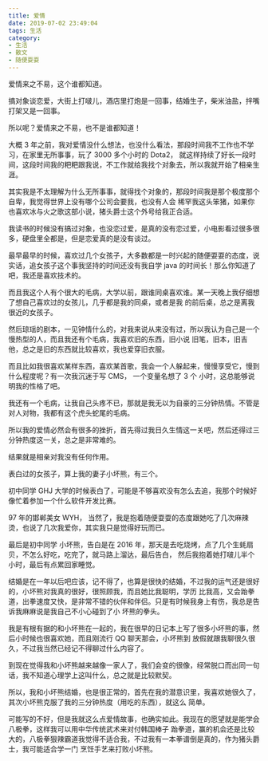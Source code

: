 ```yaml
---
title: 爱情
date: 2019-07-02 23:49:04
tags: 生活
category: 
- 生活
- 散文
- 随便耍耍
---
```


爱情来之不易，这个谁都知道。

搞对象谈恋爱，大街上打啵儿，酒店里打炮是一回事，结婚生子，柴米油盐，拌嘴打架又是一回事。

所以呢？爱情来之不易，也不是谁都知道！

大概 3 年之前，我对爱情没什么想法，也没什么看法，那段时间我不工作也不学习，在家里无所事事，玩了 3000 多个小时的 Dota2，
就这样持续了好长一段时间，这段时间我的粑粑跟我说，不工作就给我找个对象去，所以我就开始了相亲生涯。

其实我是不太理解为什么无所事事，就得找个对象的，那段时间我是那个极度那个自卑，我觉得世界上没有哪个公司会要我，也没有人会
稀罕我这头笨猪，如果你也喜欢冰与火之歌这部小说，猪头爵士这个外号给我正合适。

我读书的时候没有搞过对象，也没恋过爱，是真的没有恋过爱，小电影看过很多很多，硬盘里全都是，但是恋爱真的是没有谈过。

最早最早的时候，喜欢过几个女孩子，大多数都是一时兴起的随便耍耍的态度，说实话，追女孩子这个事我坚持的时间还没有我自学 java
的时间长！那么你知道了吧，我还是喜欢技术的。

而且我这个人有个很大的毛病，大学以前，跟谁同桌喜欢谁。某一天晚上我仔细想了想自己喜欢过的女孩儿，几乎都是我的同桌，或者是我
的前后桌，总之是离我很近的女孩子。

然后琼瑶的剧本，一见钟情什么的，对我来说从来没有过，所以我认为自己是一个慢热型的人，而且我还有个毛病，我喜欢旧的东西，旧小说
旧笔，旧本，旧吉他，总之是旧的东西就比较喜欢，我也爱穿旧衣服。

而且比如我很喜欢某样东西，喜欢某首歌，我会一个人躲起来，慢慢享受它，慢到什么程度呢？有一次我沉迷于写 CMS， 一个变量名想了 3 个
小时，这总能够说明我的性格了吧。

我还有一个毛病，让我自己头疼不已，那就是我无以为自豪的三分钟热情。不管是对人对物，我都有这个虎头蛇尾的毛病。

所以我的爱情必然会有很多的挫折，首先得过我日久生情这一关吧，然后还得过三分钟热度这一关，总之是非常难的。

结果就是相亲对我没有任何作用。

表白过的女孩子，算上我的妻子小坏熊，有三个。

初中同学 GHJ 大学的时候表白了，可能是不够喜欢没有怎么去追，我那个时候好像忙着参加一个什么软件开发比赛。

97 年的邯郸美女 WYH， 当然了，我是抱着随便耍耍的态度跟她吃了几次麻辣烫，也说了几次我爱你，其实我只是觉得好玩而已。

最后是初中同学 小坏熊，告白是在 2016 年，那天是去吃烧烤，点了几个生蚝扇贝，不怎么好吃，吃完了，就马路上溜达，最后告白，
然后我抱着她打啵儿半个小时，最后有点累回家睡觉。

结婚是在一年以后吧应该，记不得了，也算是很快的结婚，不过我的运气还是很好的，小坏熊对我真的很好，很照顾我，而且她比我聪明，学历
比我高，又会跆拳道，出拳速度又快，是非常不错的伙伴和伴侣。只是有时候我身上有伤，我总是告诉我麻麻说是我自己不小心碰到了小
坏熊的拳头。

我是有根有据的和小坏熊在一起的，我在很早的日记本上写了很多小坏熊的事，然后小时候也很喜欢她，而且刚流行 QQ 聊天那会，小坏熊到
放假就跟我聊很久很久，不过我当然已经记不得聊过什么内容了。

到现在觉得我和小坏熊越来越像一家人了，我们会变的很像，经常脱口而出同一句话，我不知道心理学上这叫什么，总之就是比较默契。

所以，我和小坏熊结婚，也是很正常的，首先在我的潜意识里，我喜欢她很久了，其次小坏熊克服了我的三分钟热度（用吃的东西），就这么
简单。

可能写的不好，但是我就这么点爱情故事，也确实如此。我现在的愿望就是能学会八极拳，这样我可以用中华传统武术来对付韩国棒子
跆拳道，赢的机会还是比较大的，八极拳狠辣霸道我觉得不适合我，不过我有一本拳谱倒是真的，作为猪头爵士，我可能适合学一门
烹饪手艺来打败小坏熊。


